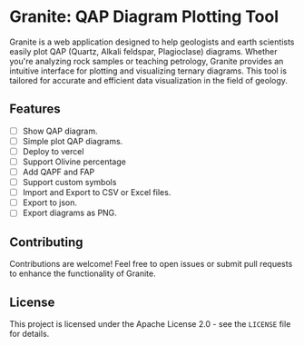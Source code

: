 # Granite: QAP Diagram Plotting Tool

Granite is a web application designed to help geologists and earth scientists easily plot QAP (Quartz, Alkali feldspar, Plagioclase) diagrams. Whether you're analyzing rock samples or teaching petrology, Granite provides an intuitive interface for plotting and visualizing ternary diagrams. This tool is tailored for accurate and efficient data visualization in the field of geology.

## Features

- [ ] Show QAP diagram.
- [ ] Simple plot QAP diagrams.
- [ ] Deploy to vercel
- [ ] Support Olivine percentage
- [ ] Add QAPF and FAP
- [ ] Support custom symbols
- [ ] Import and Export to CSV or Excel files.
- [ ] Export to json.
- [ ] Export diagrams as PNG.

## Contributing

Contributions are welcome! Feel free to open issues or submit pull requests to enhance the functionality of Granite.

## License

This project is licensed under the Apache License 2.0 - see the `LICENSE` file for details.

